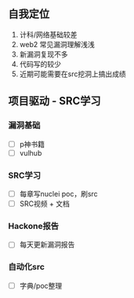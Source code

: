 ## 自我定位
1. 计科/网络基础较差
2. web2 常见漏洞理解浅浅
3. 新漏洞复现不多
4. 代码写的较少
5. 近期可能需要在src挖洞上搞出成绩
## 项目驱动 - SRC学习
### 漏洞基础
- [ ] p神书籍
- [ ] vulhub

### SRC学习
- [ ] 每章写nuclei poc，刷src
- [ ] SRC视频 + 文档

### Hackone报告
- [ ] 每天更新漏洞报告

### 自动化src
- [ ] 字典/poc整理